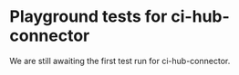 # Playground tests for ci-hub-connector
We are still awaiting the first test run for ci-hub-connector.
